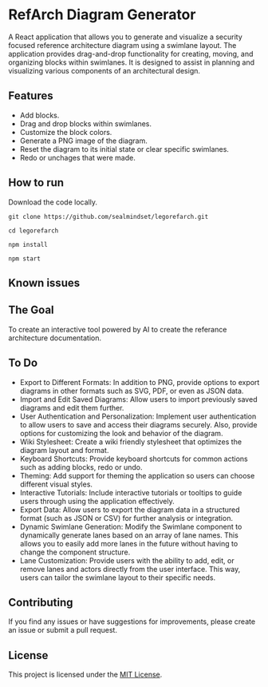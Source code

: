 # RefArch Diagram Generator

A React application that allows you to generate and visualize a security focused reference architecture diagram using a swimlane layout. The application provides drag-and-drop functionality for creating, moving, and organizing blocks within swimlanes. It is designed to assist in planning and visualizing various components of an architectural design.

## Features

- Add blocks.
- Drag and drop blocks within swimlanes.
- Customize the block colors.
- Generate a PNG image of the diagram.
- Reset the diagram to its initial state or clear specific swimlanes.
- Redo or unchages that were made.

## How to run
Download the code locally.

```
git clone https://github.com/sealmindset/legorefarch.git

cd legorefarch

npm install

npm start
```

## Known issues

## The Goal
To create an interactive tool powered by AI to create the referance architecture documentation.

## To Do
- Export to Different Formats: In addition to PNG, provide options to export diagrams in other formats such as SVG, PDF, or even as JSON data.
- Import and Edit Saved Diagrams: Allow users to import previously saved diagrams and edit them further.
- User Authentication and Personalization: Implement user authentication to allow users to save and access their diagrams securely. Also, provide options for customizing the look and behavior of the diagram.
- Wiki Stylesheet: Create a wiki friendly stylesheet that optimizes the diagram layout and format.
- Keyboard Shortcuts: Provide keyboard shortcuts for common actions such as adding blocks, redo or undo.
- Theming: Add support for theming the application so users can choose different visual styles.
- Interactive Tutorials: Include interactive tutorials or tooltips to guide users through using the application effectively.
- Export Data: Allow users to export the diagram data in a structured format (such as JSON or CSV) for further analysis or integration.
- Dynamic Swimlane Generation: Modify the Swimlane component to dynamically generate lanes based on an array of lane names. This allows you to easily add more lanes in the future without having to change the component structure.
- Lane Customization: Provide users with the ability to add, edit, or remove lanes and actors directly from the user interface. This way, users can tailor the swimlane layout to their specific needs.

## Contributing

If you find any issues or have suggestions for improvements, please create an issue or submit a pull request.

## License

This project is licensed under the [MIT License](LICENSE).



